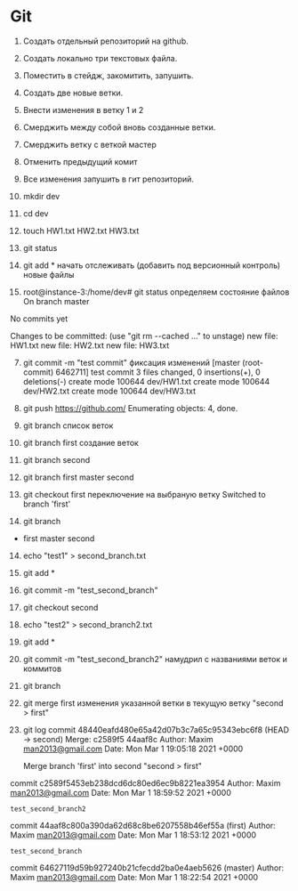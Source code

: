 # Git
1. Создать отдельный репозиторий на github.
2. Создать локально три текстовых файла.
3. Поместить в стейдж, закомитить, запушить.
4. Создать две новые ветки.
5. Внести изменения в ветку 1 и 2 
6. Смерджить между собой вновь созданные ветки.
7. Смерджить ветку с веткой мастер
8. Отменить предыдущий комит
9. Все изменения запушить в гит репозиторий.

1. mkdir dev
2. cd dev
3. touch HW1.txt HW2.txt HW3.txt
4. git status
5. git add * начать отслеживать (добавить под версионный контроль) новые файлы
6. root@instance-3:/home/dev# git status определяем состояние файлов
On branch master

No commits yet

Changes to be committed:
  (use "git rm --cached <file>..." to unstage)
        new file:   HW1.txt
        new file:   HW2.txt
        new file:   HW3.txt

7. git commit -m "test commit" фиксация изменений
[master (root-commit) 6462711] test commit
 3 files changed, 0 insertions(+), 0 deletions(-)
 create mode 100644 dev/HW1.txt
 create mode 100644 dev/HW2.txt
 create mode 100644 dev/HW3.txt

8.  git push https://github.com/
Enumerating objects: 4, done.
9. git branch список веток
10. git branch first создание веток
11. git branch second
12. git branch
first
master
second
13.  git checkout first переключение на выбраную ветку
Switched to branch 'first'
14. git branch
* first
  master
  second
14. echo "test1" > second_branch.txt
15. git add *
16. git commit -m "test_second_branch"
17. git checkout second
18. echo "test2" > second_branch2.txt
19. git add *
20. git commit -m "test_second_branch2" намудрил с названиями веток и коммитов
21. git branch 
22. git merge first изменения указанной ветки в текущую ветку "second > first"
23. git log
commit 48440eafd480e65a42d07b3c7a65c95343ebc6f8 (HEAD -> second)
Merge: c2589f5 44aaf8c
Author: Maxim <man2013@gmail.com>
Date:   Mon Mar 1 19:05:18 2021 +0000

    Merge branch 'first' into second
    "second > first"

commit c2589f5453eb238dcd6dc80ed6ec9b8221ea3954
Author: Maxim <man2013@gmail.com>
Date:   Mon Mar 1 18:59:52 2021 +0000

    test_second_branch2

commit 44aaf8c800a390da62d68c8be6207558b46ef55a (first)
Author: Maxim <man2013@gmail.com>
Date:   Mon Mar 1 18:53:12 2021 +0000

    test_second_branch

commit 64627119d59b927240b21cfecdd2ba0e4aeb5626 (master)
Author: Maxim <man2013@gmail.com>
Date:   Mon Mar 1 18:22:54 2021 +0000
